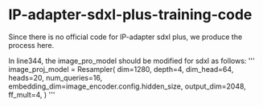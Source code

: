 # IP-adapter-sdxl-plus-training-code
Since there is no official code for IP-adapter sdxl plus, we produce the process here.

In line344, the image_pro_model should be modified for sdxl as follows:
'''
image_proj_model = Resampler(
    dim=1280,
    depth=4,
    dim_head=64,
    heads=20,
    num_queries=16,
    embedding_dim=image_encoder.config.hidden_size,
    output_dim=2048,
    ff_mult=4,
    )
'''
